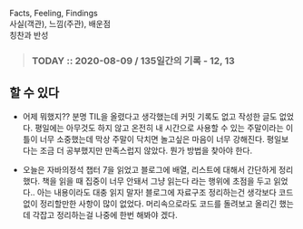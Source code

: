 Facts, Feeling, Findings  
사실(객관), 느낌(주관), 배운점  
칭찬과 반성

> ### TODAY :: 2020-08-09 / 135일간의 기록 - 12, 13

## 할 수 있다

* 어제 뭐했지?? 분명 TIL을 올렸다고 생각했는데 커밋 기록도 없고 작성한 글도 없었다.
  평일에는 아무것도 하지 않고 온전히 내 시간으로 사용할 수 있는 주말이라는 이틀이 너무 소중했는데 
  막상 주말이 닥치면 놀고싶은 마음이 너무 강해진다. 평일보다는 조금 더 공부했지만 만족스럽지 않았다. 
  뭔가 방법을 찾아야 한다.  

* 오늘은 자바의정석 챕터 7을 읽었고 블로그에 배열, 리스트에 대해서 간단하게 정리했다.
  책을 읽을 때 집중이 너무 안돼서 그냥 읽는다 라는 행위에 초점을 두고 읽었다.. 아는 내용이라도 대충 읽지 말자!
  블로그에 자료구조 정리하는건 생각보다 코드 없이 정리할만한 사항이 많이 없었다. 
  머리속으로라도 코드를 돌려보고 올리긴 했는데 각잡고 정리하는걸 나중에 한번 해봐야 겠다. 
